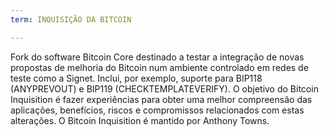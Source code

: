 ```yaml
---
term: INQUISIÇÃO DA BITCOIN

---
```

Fork do software Bitcoin Core destinado a testar a integração de novas propostas de melhoria do Bitcoin num ambiente controlado em redes de teste como a Signet. Inclui, por exemplo, suporte para BIP118 (ANYPREVOUT) e BIP119 (CHECKTEMPLATEVERIFY). O objetivo do Bitcoin Inquisition é fazer experiências para obter uma melhor compreensão das aplicações, benefícios, riscos e compromissos relacionados com estas alterações. O Bitcoin Inquisition é mantido por Anthony Towns.